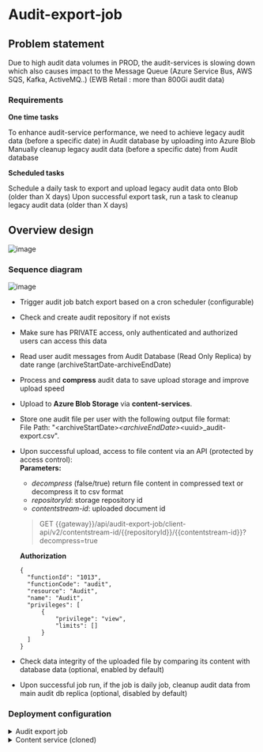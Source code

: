 # Audit-export-job


## Problem statement
Due to high audit data volumes in PROD, the audit-services is slowing down which also causes impact to the Message Queue (Azure Service Bus, AWS SQS, Kafka, ActiveMQ..) (EWB Retail : more than 800Gi audit data)
### Requirements

**One time tasks**

To enhance audit-service performance, we need to achieve legacy audit data (before a specific date) in Audit database by uploading into Azure Blob
Manually cleanup legacy audit data (before a specific date) from Audit database

**Scheduled tasks**

Schedule a daily task to export and upload legacy audit data  onto Blob  (older than X days)
Upon successful export task, run a task to cleanup legacy audit data (older than X days)

## Overview design
![image](https://github.com/user-attachments/assets/200af864-8d67-4798-b455-dffa8731c18c)


### Sequence diagram 
![image](https://github.com/user-attachments/assets/44c58160-515d-40d6-8df9-4aba0d50dae8)


- Trigger audit job batch export based on a cron scheduler (configurable)
- Check and create audit repository <audit-csv-repository> if not exists
- Make sure <audit-csv-repository> has PRIVATE access, only authenticated and authorized users can access this data
- Read user audit messages from Audit Database (Read Only Replica) by date range (archiveStartDate-archiveEndDate)
- Process and **compress** audit data to save upload storage and improve upload speed
- Upload to **Azure Blob Storage** via **content-services**.
- Store one audit file per user with the following output file format: <br>
 File Path: "\<archiveStartDate\>_\<archiveEndDate\>_\<uuid\>_audit-export.csv".
- Upon successful upload, access to file content via an API (protected by access control): <br>
  **Parameters:**
    - _decompress_ (false/true) return file content in compressed text or decompress it to csv format
    - _repositoryId_: storage repository id
    - _contentstream-id_: uploaded document id

    > GET {{gateway}}/api/audit-export-job/client-api/v2/contentstream-id/{{repositoryId}}/{{contentstream-id}}?decompress=true 
  
    **Authorization**

      {
        "functionId": "1013",
        "functionCode": "audit",
        "resource": "Audit",
        "name": "Audit",
        "privileges": [
            {
                "privilege": "view",
                "limits": []
            }
        ]
      }
    

- Check data integrity of the uploaded file by comparing its content with database data (optional, enabled by default)
- Upon successful job run, if the job is daily job, cleanup audit data from main audit db replica (optional, disabled by default)

### Deployment configuration

<details>
<summary>Audit export job</summary>

````shell
  audit-export-job:
    chart: generic-integration
    repoURL: "{{ .sharedACR }}"
    version: "{{ .genericIntegrationVersion }}"
    additionalClasses:
      - common-configs
    tags:
      - custom
    values:
      replicaCount: 1
      fullnameOverride: audit-export-job
      image:
        registry: project
        repository: audit-export-job
        tag: *auditExportVersion
      resources:
        requests:
          cpu: 3000m
          memory: 3Gi
        limits:
          cpu: 7000m
          memory: 8Gi
      mqbroker:
        enabled: false
      database:
        enabled: true
      env:
        spring.autoconfigure.exclude: "org.springframework.cloud.netflix.eureka.loadbalancer.LoadBalancerEurekaAutoConfiguration"
        server.port: "8080"
        SPRING_LIQUIBASE_ENABLED: "true"
        spring.profiles.active: "json-logging"
        backbase.stream.cxp.contentServiceUrl: "http://contentservices-export:8080"
        backbase.stream.cxp.serviceId: "contentservices-export"
        spring.datasource.hikari.maximum-pool-size: "100"
        spring.datasource.hikari.minimum-idle: "20"
        spring.datasource.hikari.connection-timeout: "45000"
        spring.datasource.hikari.idle-timeout: "600000"
        spring.datasource.hikari.max-lifetime: "1800000"
        spring.datasource.hikari.leak-detection-threshold: "120000"
        spring.jpa.properties.hibernate.default_batch_fetch_size: "1000"
        backbase.audit.batch.export.enabled: "true"
        backbase.audit.batch.export.cronExpression: "0 10 14 16 * ?"
        backbase.audit.batch.export.chunkSize: "500000"
        backbase.audit.batch.export.batchWriteSize: "25000"
        backbase.audit.batch.export.daily: "false"
        backbase.audit.batch.export.params.requestId: "1"
        #backbase.audit.batch.export.params.retentionDays: "30"
        backbase.audit.batch.export.params.archiveStartDate: "2025-01-01"
        backbase.audit.batch.export.params.archiveEndDate: "2025-02-01"
        backbase.audit.batch.cleanup.enabled: "false"
        backbase.audit.batch.cleanup.chunkSize: "100"
        backbase.audit.batch.cleanup.batchWriteSize: "100"
        backbase.audit.batch.csvRemoval.enabled: "false"
        backbase.audit.batch.csvRemoval.params.requestId: "1"
        backbase.audit.batch.csvRemoval.params.exportJobId: "28"
        AUDIT_DB_HOST:
          value:
            configMapKeyRef:
              key: mssql-endpoint
              name: database
              optional: false
        AUDIT_DB_PORT:
          value:
            configMapKeyRef:
              key: mssql-port
              name: database
              optional: false
        AUDIT_DB_SERVERNAME:
          value:
            configMapKeyRef:
              key: mssql-server-name
              name: database
              optional: false
        AUDIT_DB_SID: "audit"
        AUDIT_DB_PASSWORD:
          value:
            secretKeyRef:
              key: db_password
              name: db-audit
        AUDIT_DB_USERNAME:
          value:
            secretKeyRef:
              key: db_username
              name: db-audit
        spring.datasource.read-replica.username: "$(AUDIT_DB_USERNAME)"
        spring.datasource.read-replica.password: "$(AUDIT_DB_PASSWORD)"
        spring.datasource.read-replica.driverClassName: "com.microsoft.sqlserver.jdbc.SQLServerDriver"
        spring.datasource.read-replica.url: "jdbc:sqlserver://$(AUDIT_DB_HOST):$(AUDIT_DB_PORT);database=$(AUDIT_DB_SID);user=$(AUDIT_DB_USERNAME)@$(AUDIT_DB_SERVERNAME);password=$(AUDIT_DB_PASSWORD);encrypt=true;trustServerCertificate=false;hostNameInCertificate=*.database.windows.net;loginTimeout=30;applicationIntent=readonly;"
        spring.datasource.auditdb.username: "$(AUDIT_DB_USERNAME)"
        spring.datasource.auditdb.password: "$(AUDIT_DB_PASSWORD)"
        spring.datasource.auditdb.driverClassName: "com.microsoft.sqlserver.jdbc.SQLServerDriver"
        spring.datasource.auditdb.url: "jdbc:sqlserver://$(AUDIT_DB_HOST):$(AUDIT_DB_PORT);database=$(AUDIT_DB_SID);user=$(AUDIT_DB_USERNAME)@$(AUDIT_DB_SERVERNAME);password=$(AUDIT_DB_PASSWORD);encrypt=true;trustServerCertificate=false;hostNameInCertificate=*.database.windows.net;loginTimeout=30;"

````
</details>

<details>
<summary>Content service (cloned)</summary>

````shell
  contentservices-export:
    chart: generic-integration
    repoURL: "{{ .sharedACR }}"
    version: "{{ .genericIntegrationVersion }}"
    additionalClasses:
      - common-configs
      - high-service-resource
    tags:
      - custom
    values:
      fullnameOverride: contentservices-export
      replicaCount: 5
      mqbroker:
        enabled: true
      database:
        enabled: true
      image:
        tag: *backbaseBomVersion
        repository: contentservices
        registry: shared
      env:
        LOGGING_LEVEL_COM_BACKBASE: "DEBUG"
        LOGGING_LEVEL_COM: "DEBUG"
        "spring.cloud.loadbalancer.ribbon.enabled": "false"
        "spring.autoconfigure.exclude": org.springframework.cloud.netflix.eureka.loadbalancer.LoadBalancerEurekaAutoConfiguration
        "SPRING_LIQUIBASE_ENABLED": "true"
        "spring.profiles.active": "json-logging"
        "contentservices.storage.connectors.azureblob.service": "azure-blobstore-connector"
        "contentservices.storage.defaultImplementation": "azureblob"
        "contentservices.storage.signedUrl.enabled": "true"
        "CONTENTSERVICES_USE_AZURE_BLOB_STORAGE_CONNECTOR": "true"
        "spring.cloud.azure.eventhubs.kafka.enabled": "false"
        "contentservices.whitelist.enabled": "true"
        "contentservices.whitelist.allowedContentTypes": "image/jpeg,image/pjpeg,image/gif,image/png,image/svg+xml,application/pdf,application/json,application/zip,application/rtf,text/plain,application/octet-stream,text/html,text/csv,text/x-handlebars-template,message/rfc822,application/x-x509-key"
        "contentservices.antivirus.service": "clamav-antivirus-connector"
        "contentservices.antivirus.check-on-save.enabled": "false"
        "contentservices.antivirus.check-on-query.enabled": "false"
        "spring.servlet.multipart.max-file-size": "15MB"
        "SIG_SECRET_KEY":
          value:
            secretKeyRef:
              name: jwt
              key: jwt-internal-secretkey
              optional: false
````


